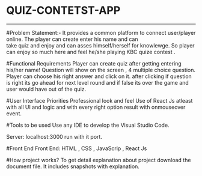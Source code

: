 # QUIZ-CONTETST-APP
----------------------------------------------------------------------------------------------------------------------------------------
#Problem Statement:-
It provides a common platform to connect user/player online. The player can create enter his name and can  
take quiz and enjoy and can asses himself/herself for knowlewge. So player can enjoy so much here and feel he/she playing KBC quize contest .

#Functional Requirements
Player can create quiz after getting entering his/her name!
Question will show on the screen , 4 multiple choice question.
Player can choose his right answer and click on it.
after clicking if question is right its go ahead for next level round and if false its over the game and user would have out of the quiz.

#User Interface Priorities
Professional look and feel
Use of React Js atleast with all UI and logic and with every right  option  result with onmouseover event.

#Tools to be used
Use any IDE to develop the Visual Studio Code.

Server: localhost:3000 run with it port. 

#Front End 
Front End: HTML , CSS , JavaScrip , React Js

#How project works?
To get detail explanation about project download the document file. It includes snapshots with explanation.
